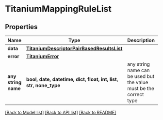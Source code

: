 # TitaniumMappingRuleList


## Properties
Name | Type | Description | Notes
------------ | ------------- | ------------- | -------------
**data** | [**TitaniumDescriptorPairBasedResultsList**](TitaniumDescriptorPairBasedResultsList.md) |  | [optional] 
**error** | [**TitaniumError**](TitaniumError.md) |  | [optional] 
**any string name** | **bool, date, datetime, dict, float, int, list, str, none_type** | any string name can be used but the value must be the correct type | [optional]

[[Back to Model list]](../README.md#documentation-for-models) [[Back to API list]](../README.md#documentation-for-api-endpoints) [[Back to README]](../README.md)


